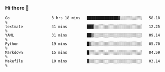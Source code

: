 ### Hi there 👋

<!--
**yeya24/yeya24** is a ✨ _special_ ✨ repository because its `README.md` (this file) appears on your GitHub profile.

Here are some ideas to get you started:

- 🔭 I’m currently working on ...
- 🌱 I’m currently learning ...
- 👯 I’m looking to collaborate on ...
- 🤔 I’m looking for help with ...
- 💬 Ask me about ...
- 📫 How to reach me: ...
- 😄 Pronouns: ...
- ⚡ Fun fact: ...
-->

<!--START_SECTION:waka-->

```text
Go                   3 hrs 18 mins   ██████████████▓░░░░░░░░░░   58.18 %
textmate             41 mins         ███░░░░░░░░░░░░░░░░░░░░░░   12.25 %
YAML                 31 mins         ██▒░░░░░░░░░░░░░░░░░░░░░░   09.14 %
Python               19 mins         █▒░░░░░░░░░░░░░░░░░░░░░░░   05.70 %
Markdown             15 mins         █░░░░░░░░░░░░░░░░░░░░░░░░   04.59 %
Makefile             10 mins         ▓░░░░░░░░░░░░░░░░░░░░░░░░   03.14 %
```

<!--END_SECTION:waka-->
